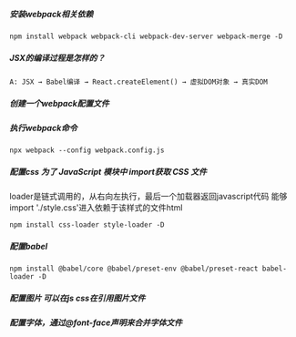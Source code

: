 #####  安装webpack相关依赖
```
npm install webpack webpack-cli webpack-dev-server webpack-merge -D
```
##### JSX的编译过程是怎样的？
```
A: JSX → Babel编译 → React.createElement() → 虚拟DOM对象 → 真实DOM
```

##### 创建一个webpack配置文件

##### 执行webpack命令
```
npx webpack --config webpack.config.js
```

##### 配置css 为了 JavaScript 模块中 import获取 CSS 文件
loader是链式调用的，从右向左执行，最后一个加载器返回javascript代码
能够import './style.css'进入依赖于该样式的文件html
 
```
npm install css-loader style-loader -D
```

##### 配置babel
```
npm install @babel/core @babel/preset-env @babel/preset-react babel-loader -D
```

##### 配置图片 可以在js css在引用图片文件

 
##### 配置字体，通过@font-face声明来合并字体文件